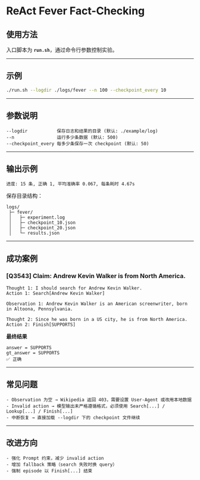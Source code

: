 # ReAct Fever Fact-Checking

## 使用方法

入口脚本为 **`run.sh`**，通过命令行参数控制实验。

---

## 示例

```bash
./run.sh --logdir ./logs/fever --n 100 --checkpoint_every 10
```

---

## 参数说明

```text
--logdir           保存日志和结果的目录 (默认: ./example/log)
--n                运行多少条数据 (默认: 500)
--checkpoint_every 每多少条保存一次 checkpoint (默认: 50)
```

---

## 输出示例

```text
进度: 15 条, 正确 1, 平均准确率 0.067, 每条耗时 4.67s
```

保存目录结构：

```text
logs/
 ├─ fever/
 │   ├─ experiment.log
 │   ├─ checkpoint_10.json
 │   ├─ checkpoint_20.json
 │   └─ results.json
```

---

## 成功案例

### [Q3543] Claim: Andrew Kevin Walker is from North America.

```text
Thought 1: I should search for Andrew Kevin Walker.
Action 1: Search[Andrew Kevin Walker]

Observation 1: Andrew Kevin Walker is an American screenwriter, born in Altoona, Pennsylvania.

Thought 2: Since he was born in a US city, he is from North America.
Action 2: Finish[SUPPORTS]
```

**最终结果**

```text
answer = SUPPORTS
gt_answer = SUPPORTS
✅ 正确
```

---

## 常见问题

```text
- Observation 为空 → Wikipedia 返回 403，需要设置 User-Agent 或改用本地数据
- Invalid action → 模型输出未严格遵循格式，必须使用 Search[...] / Lookup[...] / Finish[...]
- 中断恢复 → 直接加载 --logdir 下的 checkpoint 文件继续
```

---

## 改进方向

```text
- 强化 Prompt 约束，减少 invalid action
- 增加 fallback 策略（search 失败时换 query）
- 强制 episode 以 Finish[...] 结束
```
